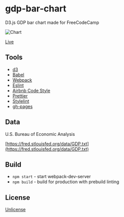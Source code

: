 # gdp-bar-chart

D3.js GDP bar chart made for FreeCodeCamp

![Chart](https://user-images.githubusercontent.com/6123841/33152362-d95e157e-cfe4-11e7-8d1d-fbebfffaa4dd.png)

[Live](https://azdanov.js.org/gdp-bar-chart/)

## Tools

* [d3](https://github.com/d3/d3)
* [Babel](https://github.com/babel/babel)
* [Webpack](https://github.com/webpack)
* [Eslint](https://github.com/eslint/eslint)
* [Airbnb Code Style](https://github.com/airbnb/javascript)
* [Prettier](https://github.com/prettier/prettier)
* [Stylelint](https://github.com/stylelint/stylelint)
* [gh-pages](https://github.com/tschaub/gh-pages)

## Data

U.S. Bureau of Economic Analysis

[https://fred.stlouisfed.org/data/GDP.txt](https://fred.stlouisfed.org/data/GDP.txt)

## Build

* `npm start` - start webpack-dev-server
* `npm build` - build for production with prebuild linting

## License

[Unlicense](https://unlicense.org)
